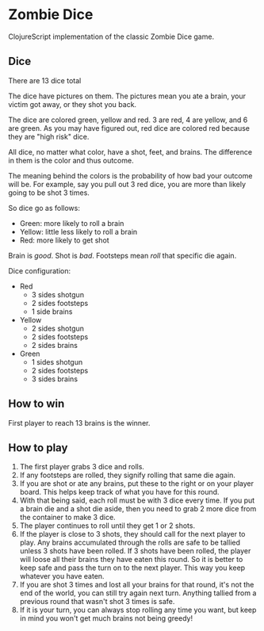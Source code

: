 # Zombie Dice

ClojureScript implementation of the classic Zombie Dice game.

## Dice

There are 13 dice total

The dice have pictures on them. The pictures mean you ate a brain, your victim
got away, or they shot you back.

The dice are colored green, yellow and red. 3 are red, 4 are yellow, and 6 are
green. As you may have figured out, red dice are colored red because they are
"high risk" dice.

All dice, no matter what color, have a shot, feet, and brains. The difference in them is the color and thus outcome.

The meaning behind the colors is the probability of how bad your outcome will be. For example, say you pull out 3 red dice, you are more than likely going to be shot 3 times.

So dice go as follows:

- Green: more likely to roll a brain
- Yellow: little less likely to roll a brain
- Red: more likely to get shot

Brain is _good_. Shot is _bad_. Footsteps mean _roll_ that specific die again.

Dice configuration:

- Red
  - 3 sides shotgun
  - 2 sides footsteps
  - 1 side brains
- Yellow
  - 2 sides shotgun
  - 2 sides footsteps
  - 2 sides brains
- Green
  - 1 sides shotgun
  - 2 sides footsteps
  - 3 sides brains

## How to win

First player to reach 13 brains is the winner.

## How to play

1. The first player grabs 3 dice and rolls.
1. If any footsteps are rolled, they signify rolling that same die again.
1. If you are shot or ate any brains, put these to the right or on your player
   board. This helps keep track of what you have for this round.
1. With that being said, each roll must be with 3 dice every time. If you put
   a brain die and a shot die aside, then you need to grab 2 more dice from the
   container to make 3 dice.
1. The player continues to roll until they get 1 or 2 shots.
1. If the player is close to 3 shots, they should call for the next player to
   play. Any brains accumulated through the rolls are safe to be tallied unless
   3 shots have been rolled. If 3 shots have been rolled, the player will loose
   all their brains they have eaten this round. So it is better to keep safe
   and pass the turn on to the next player. This way you keep whatever you have
   eaten.
1. If you are shot 3 times and lost all your brains for that round, it's not
   the end of the world, you can still try again next turn. Anything tallied
   from a previous round that wasn't shot 3 times is safe.
1. If it is your turn, you can always stop rolling any time you want, but keep
   in mind you won't get much brains not being greedy!
